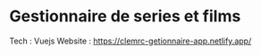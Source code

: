 # Gestionnaire de series et films

Tech : Vuejs
Website : https://clemrc-getionnaire-app.netlify.app/
